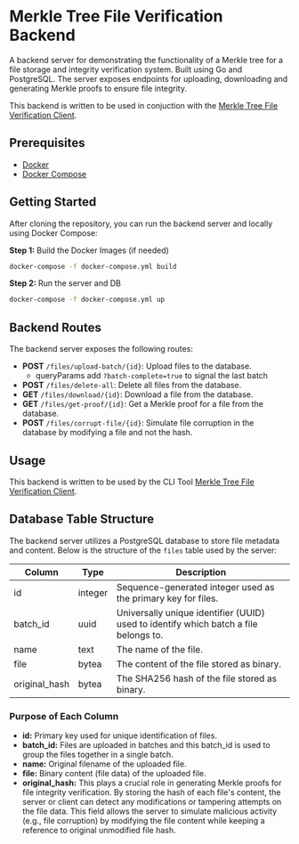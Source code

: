 # Merkle Tree File Verification Backend

A backend server for demonstrating the functionality of a Merkle tree for a file storage and integrity verification system. Built using Go and PostgreSQL. The server exposes endpoints for uploading, downloading and generating Merkle proofs to ensure file integrity.

This backend is written to be used in conjuction with the [Merkle Tree File Verification Client](https://gitlab.com/CaelRowley/merkle-tree-file-verification-client).

## Prerequisites

- [Docker](https://docs.docker.com/desktop/)
- [Docker Compose](https://docs.docker.com/compose/install/)

## Getting Started

After cloning the repository, you can run the backend server and locally using Docker Compose:

**Step 1:** Build the Docker Images (if needed)

```bash
docker-compose -f docker-compose.yml build
```

**Step 2:** Run the server and DB

```bash
docker-compose -f docker-compose.yml up
```

## Backend Routes

The backend server exposes the following routes:

- **POST** `/files/upload-batch/{id}`: Upload files to the database.
  - queryParams add `?batch-complete=true` to signal the last batch
- **POST** `/files/delete-all`: Delete all files from the database.
- **GET** `/files/download/{id}`: Download a file from the database.
- **GET** `/files/get-proof/{id}`: Get a Merkle proof for a file from the database.
- **POST** `/files/corrupt-file/{id}`: Simulate file corruption in the database by modifying a file and not the hash.

## Usage

This backend is written to be used by the CLI Tool [Merkle Tree File Verification Client](https://gitlab.com/CaelRowley/merkle-tree-file-verification-client).

## Database Table Structure

The backend server utilizes a PostgreSQL database to store file metadata and content. Below is the structure of the `files` table used by the server:

| Column        | Type      | Description                                                                             |
|---------------|-----------|-----------------------------------------------------------------------------------------|
| id            | integer   | Sequence-generated integer used as the primary key for files.                           |
| batch_id      | uuid      | Universally unique identifier (UUID) used to identify which batch a file belongs to.    |
| name          | text      | The name of the file.                                                                   |
| file          | bytea     | The content of the file stored as binary.                                               |
| original_hash | bytea     | The SHA256 hash of the file stored as binary.                                           |

### Purpose of Each Column

- **id:** Primary key used for unique identification of files.
- **batch_id:** Files are uploaded in batches and this batch_id is used to group the files together in a single batch.
- **name:** Original filename of the uploaded file.
- **file:** Binary content (file data) of the uploaded file.
- **original_hash:** This plays a crucial role in generating Merkle proofs for file integrity verification. By storing the hash of each file's content, the server or client can detect any modifications or tampering attempts on the file data. This field allows the server to simulate malicious activity (e.g., file corruption) by modifying the file content while keeping a reference to original unmodified file hash.

